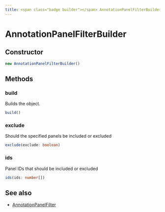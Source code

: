 ```yaml
---
title: <span class="badge builder"></span> AnnotationPanelFilterBuilder
---
```

# <span class="badge builder"></span> AnnotationPanelFilterBuilder

## Constructor

```typescript
new AnnotationPanelFilterBuilder()
```
## Methods

### <span class="badge object-method"></span> build

Builds the object.

```typescript
build()
```

### <span class="badge object-method"></span> exclude

Should the specified panels be included or excluded

```typescript
exclude(exclude: boolean)
```

### <span class="badge object-method"></span> ids

Panel IDs that should be included or excluded

```typescript
ids(ids: number[])
```

## See also

 * <span class="badge object-type-interface"></span> [AnnotationPanelFilter](./object-AnnotationPanelFilter.md)
